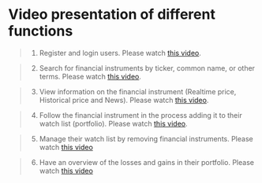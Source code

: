 # Video presentation of different functions

>1. Register and login users. Please watch [this video](https://github.com/XuetingWu46/S8/blob/main/user_demo/register%26login.mp4).

>2. Search for financial instruments by ticker, common name, or other terms. Please watch [this video](https://github.com/XuetingWu46/S8/blob/main/user_demo/search.mp4).

>3. View information on the financial instrument (Realtime price, Historical price and News). Please watch [this video](https://github.com/XuetingWu46/S8/blob/main/user_demo/view%20information.mp4).

>4. Follow the financial instrument in the process adding it to their watch list (portfolio). Please watch [this video](hhttps://github.com/XuetingWu46/S8/blob/main/user_demo/Add_to_list.mp4).

>5. Manage their watch list by removing financial instruments. Please watch [this video](https://github.com/XuetingWu46/S8/blob/main/user_demo/delete.mp4)

>6. Have an overview of the losses and gains in their portfolio. Please watch [this video](https://github.com/XuetingWu46/S8/blob/main/user_demo/loss%26gain.mp4)